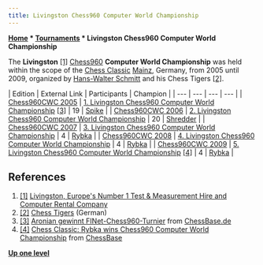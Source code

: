 ```yaml
---
title: Livingston Chess960 Computer World Championship
---
```

**[Home](Home "Home") \* [Tournaments](Tournaments_and_Matches "Tournaments and Matches") \* Livingston Chess960 Computer World Championship**


The **Livingston** <a id="cite-note-1" href="#cite-ref-1">[1]</a> [Chess960](Chess960 "Chess960") **Computer World Championship** was held within the scope of the [Chess Classic](http://www.chesstigers.de/ccm9.php?lang=1) [Mainz](https://en.wikipedia.org/wiki/Mainz), Germany, from 2005 until 2009, organized by [Hans-Walter Schmitt](index.php?title=Hans-Walter_Schmitt&action=edit&redlink=1 "Hans-Walter Schmitt (page does not exist)") and his Chess Tigers <a id="cite-note-2" href="#cite-ref-2">[2]</a>.








|  Edition
 |  External Link
 |  Participants
 |  Champion
 |
| --- | --- | --- | --- |
| [Chess960CWC 2005](Chess960CWC_2005 "Chess960CWC 2005") | [1. Livingston Chess960 Computer World Championship](http://www.chesstigers.de/ccm5_index.php?lang=1&kat=6) <a id="cite-note-3" href="#cite-ref-3">[3]</a> |  19
 | [Spike](Spike "Spike") |
| [Chess960CWC 2006](Chess960CWC_2006 "Chess960CWC 2006") | [2. Livingston Chess960 Computer World Championship](http://www.chesstigers.de/ccm6_index.php?lang=0&kat=6) |  20
 | [Shredder](Shredder "Shredder") |
| [Chess960CWC 2007](Chess960CWC_2007 "Chess960CWC 2007") | [3. Livingston Chess960 Computer World Championship](http://www.chesstigers.de/ccm7/computer_wm.php?lang=1&kat=6&subkat=1) |  4
 | [Rybka](Rybka "Rybka") |
| [Chess960CWC 2008](Chess960CWC_2008 "Chess960CWC 2008") | [4. Livingston Chess960 Computer World Championship](http://www.chesstigers.de/ccm8/computer_wm.php?lang=1&kat=6&subkat=1) |  4
 | [Rybka](Rybka "Rybka") |
| [Chess960CWC 2009](Chess960CWC_2009 "Chess960CWC 2009") | [5. Livingston Chess960 Computer World Championship](http://www.chesstigers.de/ccm9/computer_wm.php?lang=1&kat=6&subkat=1) <a id="cite-note-4" href="#cite-ref-4">[4]</a> |  4
 | [Rybka](Rybka "Rybka") |


## References


1. <a id="cite-ref-1" href="#cite-note-1">[1]</a> [Livingston, Europe's Number 1 Test & Measurement Hire and Computer Rental Company](http://www.livingston.co.uk/)
2. <a id="cite-ref-2" href="#cite-note-2">[2]</a> [Chess Tigers](http://www.chesstigers.de/) (German)
3. <a id="cite-ref-3" href="#cite-note-3">[3]</a> [Aronian gewinnt FINet-Chess960-Turnier](http://www.chessbase.de/nachrichten.asp?newsid=4623) from [ChessBase.de](ChessBase "ChessBase")
4. <a id="cite-ref-4" href="#cite-note-4">[4]</a> [Chess Classic: Rybka wins Chess960 Computer World Championship](http://www.chessbase.com/newsdetail.asp?newsid=5634) from [ChessBase](ChessBase "ChessBase")

**[Up one level](Tournaments_and_Matches "Tournaments and Matches")**







 
